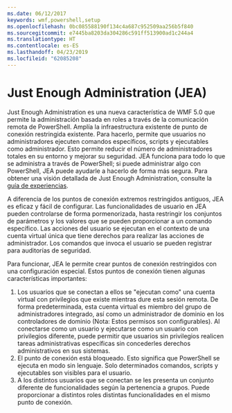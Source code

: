 ```yaml
---
ms.date: 06/12/2017
keywords: wmf,powershell,setup
ms.openlocfilehash: 0bc085588190f134c4a687c952509aa256b5f840
ms.sourcegitcommit: e7445ba8203da304286c591ff513900ad1c244a4
ms.translationtype: HT
ms.contentlocale: es-ES
ms.lasthandoff: 04/23/2019
ms.locfileid: "62085208"
---
```

# <a name="just-enough-administration-jea"></a>Just Enough Administration (JEA)
Just Enough Administration es una nueva característica de WMF 5.0 que permite la administración basada en roles a través de la comunicación remota de PowerShell.  Amplía la infraestructura existente de punto de conexión restringida existente. Para hacerlo, permite que usuarios no administradores ejecuten comandos específicos, scripts y ejecutables como administrador.  Esto permite reducir el número de administradores totales en su entorno y mejorar su seguridad.  JEA funciona para todo lo que se administra a través de PowerShell; si puede administrar algo con PowerShell, JEA puede ayudarle a hacerlo de forma más segura.  Para obtener una visión detallada de Just Enough Administration, consulte la [guía de experiencias](http://aka.ms/JEA).

A diferencia de los puntos de conexión extremos restringidos antiguos, JEA es eficaz y fácil de configurar.  Las funcionalidades de usuario en JEA pueden controlarse de forma pormenorizada, hasta restringir los conjuntos de parámetros y los valores que se pueden proporcionar a un comando específico. Las acciones del usuario se ejecutan en el contexto de una cuenta virtual única que tiene derechos para realizar las acciones de administrador.  Los comandos que invoca el usuario se pueden registrar para auditorías de seguridad.

Para funcionar, JEA le permite crear puntos de conexión restringidos con una configuración especial.  Estos puntos de conexión tienen algunas características importantes:

1. Los usuarios que se conectan a ellos se "ejecutan como" una cuenta virtual con privilegios que existe mientras dure esta sesión remota.  De forma predeterminada, esta cuenta virtual es miembro del grupo de administradores integrado, así como un administrador de dominio en los controladores de dominio (Nota: Estos permisos son configurables). Al conectarse como un usuario y ejecutarse como un usuario con privilegios diferente, puede permitir que usuarios sin privilegios realicen tareas administrativas específicas sin concederles derechos administrativos en sus sistemas.
2. El punto de conexión está bloqueado.  Esto significa que PowerShell se ejecuta en modo sin lenguaje.  Solo determinados comandos, scripts y ejecutables son visibles para el usuario.
3. A los distintos usuarios que se conectan se les presenta un conjunto diferente de funcionalidades según la pertenencia a grupos.  Puede proporcionar a distintos roles distintas funcionalidades en el mismo punto de conexión.
